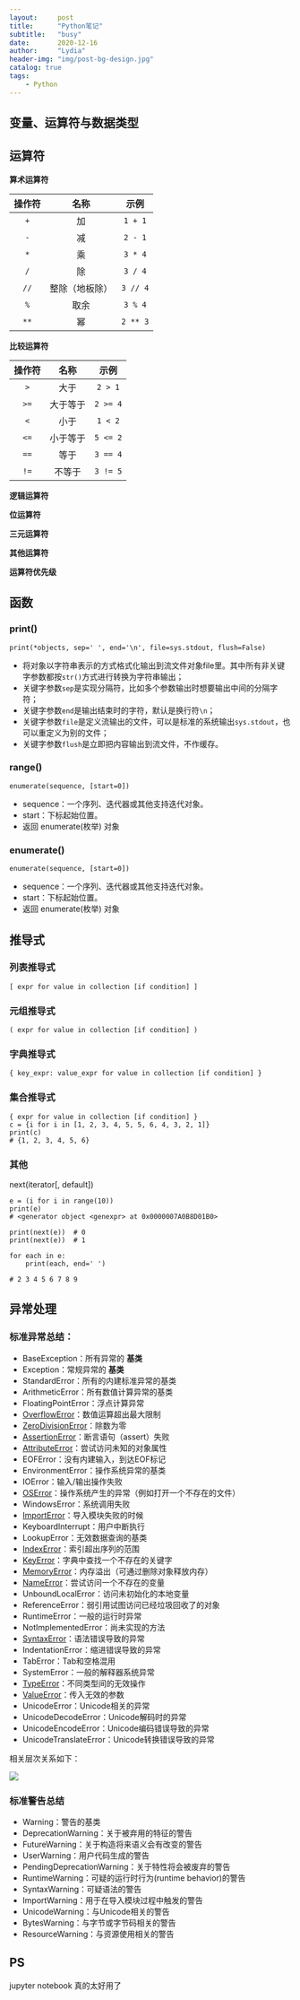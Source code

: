 ```yaml
---
layout:     post
title:      "Python笔记"
subtitle:   "busy"
date:       2020-12-16
author:     "Lydia"
header-img: "img/post-bg-design.jpg"
catalog: true
tags:
    - Python
---
```


## 变量、运算符与数据类型

## 运算符

<b>算术运算符</b>

| 操作符 |      名称      |   示例   |
| :----: | :------------: | :------: |
|  `+`   |       加       | `1 + 1`  |
|  `-`   |       减       | `2 - 1`  |
|  `*`   |       乘       | `3 * 4`  |
|  `/`   |       除       | `3 / 4`  |
|  `//`  | 整除（地板除） | `3 // 4` |
|  `%`   |      取余      | `3 % 4`  |
|  `**`  |       幂       | `2 ** 3` |

<b>比较运算符</b>

| 操作符 |   名称   |   示例   |
| :----: | :------: | :------: |
|  `>`   |   大于   | `2 > 1`  |
|  `>=`  | 大于等于 | `2 >= 4` |
|  `<`   |   小于   | `1 < 2`  |
|  `<=`  | 小于等于 | `5 <= 2` |
|  `==`  |   等于   | `3 == 4` |
|  `!=`  |  不等于  | `3 != 5` |

<b>逻辑运算符</b>

<b>位运算符</b>

<b>三元运算符</b>

<b>其他运算符</b>

<b>运算符优先级</b>

## 函数

### print()

```
print(*objects, sep=' ', end='\n', file=sys.stdout, flush=False)
```

- 将对象以字符串表示的方式格式化输出到流文件对象file里。其中所有非关键字参数都按`str()`方式进行转换为字符串输出；
- 关键字参数`sep`是实现分隔符，比如多个参数输出时想要输出中间的分隔字符；
- 关键字参数`end`是输出结束时的字符，默认是换行符`\n`；
- 关键字参数`file`是定义流输出的文件，可以是标准的系统输出`sys.stdout`，也可以重定义为别的文件；
- 关键字参数`flush`是立即把内容输出到流文件，不作缓存。

### range()

```
enumerate(sequence, [start=0])
```

- sequence：一个序列、迭代器或其他支持迭代对象。
- start：下标起始位置。
- 返回 enumerate(枚举) 对象

### enumerate()

```
enumerate(sequence, [start=0])
```

- sequence：一个序列、迭代器或其他支持迭代对象。
- start：下标起始位置。
- 返回 enumerate(枚举) 对象


## 推导式

### 列表推导式

```
[ expr for value in collection [if condition] ]
```

### 元组推导式

```
( expr for value in collection [if condition] )
```

### 字典推导式

```
{ key_expr: value_expr for value in collection [if condition] }
```

### 集合推导式

```
{ expr for value in collection [if condition] }
c = {i for i in [1, 2, 3, 4, 5, 5, 6, 4, 3, 2, 1]}
print(c)
# {1, 2, 3, 4, 5, 6}
```

### 其他

next(iterator[, default])

```
e = (i for i in range(10))
print(e)
# <generator object <genexpr> at 0x0000007A0B8D01B0>

print(next(e))  # 0
print(next(e))  # 1

for each in e:
    print(each, end=' ')

# 2 3 4 5 6 7 8 9
```


## 异常处理

### 标准异常总结：

- BaseException：所有异常的 **基类**
- Exception：常规异常的 **基类**
- StandardError：所有的内建标准异常的基类
- ArithmeticError：所有数值计算异常的基类
- FloatingPointError：浮点计算异常
- <u>OverflowError</u>：数值运算超出最大限制
- <u>ZeroDivisionError</u>：除数为零
- <u>AssertionError</u>：断言语句（assert）失败
- <u>AttributeError</u>：尝试访问未知的对象属性
- EOFError：没有内建输入，到达EOF标记
- EnvironmentError：操作系统异常的基类
- IOError：输入/输出操作失败
- <u>OSError</u>：操作系统产生的异常（例如打开一个不存在的文件）
- WindowsError：系统调用失败
- <u>ImportError</u>：导入模块失败的时候
- KeyboardInterrupt：用户中断执行
- LookupError：无效数据查询的基类
- <u>IndexError</u>：索引超出序列的范围
- <u>KeyError</u>：字典中查找一个不存在的关键字
- <u>MemoryError</u>：内存溢出（可通过删除对象释放内存）
- <u>NameError</u>：尝试访问一个不存在的变量
- UnboundLocalError：访问未初始化的本地变量
- ReferenceError：弱引用试图访问已经垃圾回收了的对象
- RuntimeError：一般的运行时异常
- NotImplementedError：尚未实现的方法
- <u>SyntaxError</u>：语法错误导致的异常
- IndentationError：缩进错误导致的异常
- TabError：Tab和空格混用
- SystemError：一般的解释器系统异常
- <u>TypeError</u>：不同类型间的无效操作
- <u>ValueError</u>：传入无效的参数
- UnicodeError：Unicode相关的异常
- UnicodeDecodeError：Unicode解码时的异常
- UnicodeEncodeError：Unicode编码错误导致的异常
- UnicodeTranslateError：Unicode转换错误导致的异常

相关层次关系如下：

![](https://img-blog.csdnimg.cn/20200710131404548.png)

### 标准警告总结

- Warning：警告的基类
- DeprecationWarning：关于被弃用的特征的警告
- FutureWarning：关于构造将来语义会有改变的警告
- UserWarning：用户代码生成的警告
- PendingDeprecationWarning：关于特性将会被废弃的警告
- RuntimeWarning：可疑的运行时行为(runtime behavior)的警告
- SyntaxWarning：可疑语法的警告
- ImportWarning：用于在导入模块过程中触发的警告
- UnicodeWarning：与Unicode相关的警告
- BytesWarning：与字节或字节码相关的警告
- ResourceWarning：与资源使用相关的警告



## PS

jupyter notebook 真的太好用了